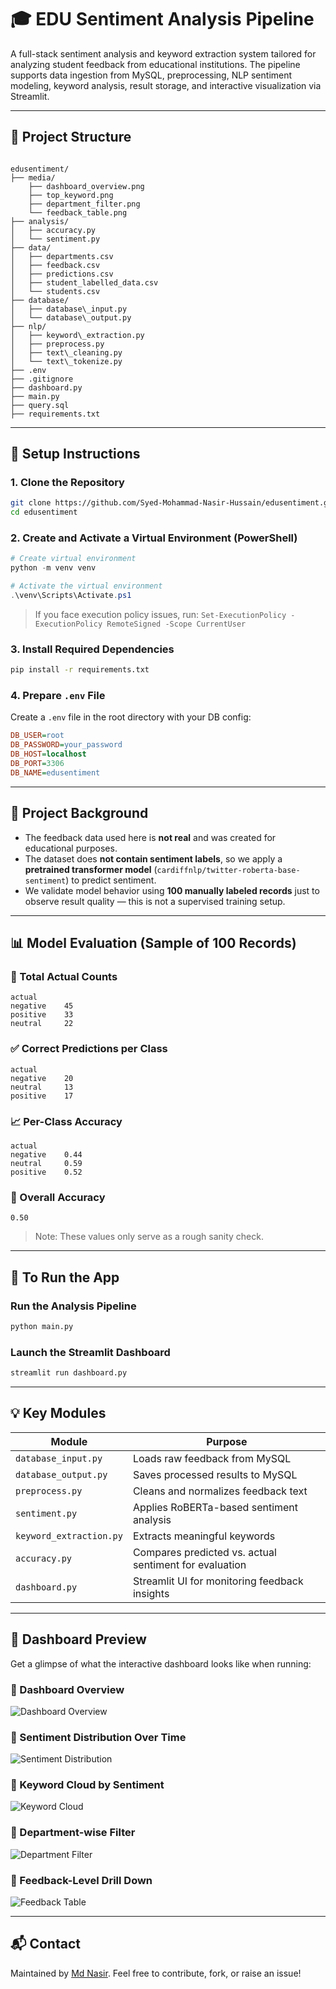 # 🎓 EDU Sentiment Analysis Pipeline

A full-stack sentiment analysis and keyword extraction system tailored for analyzing student feedback from educational institutions. The pipeline supports data ingestion from MySQL, preprocessing, NLP sentiment modeling, keyword analysis, result storage, and interactive visualization via Streamlit.

---

## 📁 Project Structure

```

edusentiment/
├── media/
    ├── dashboard_overview.png
    ├── top_keyword.png
    ├── department_filter.png
    └── feedback_table.png
├── analysis/
│   ├── accuracy.py
│   └── sentiment.py
├── data/
│   ├── departments.csv
│   ├── feedback.csv
│   ├── predictions.csv
│   ├── student_labelled_data.csv
│   └── students.csv
├── database/
│   ├── database\_input.py
│   └── database\_output.py
├── nlp/
│   ├── keyword\_extraction.py
│   ├── preprocess.py
│   ├── text\_cleaning.py
│   └── text\_tokenize.py
├── .env
├── .gitignore
├── dashboard.py
├── main.py
├── query.sql
├── requirements.txt

````

---

## 🔧 Setup Instructions

### 1. Clone the Repository
```bash
git clone https://github.com/Syed-Mohammad-Nasir-Hussain/edusentiment.git
cd edusentiment
````

### 2. Create and Activate a Virtual Environment (PowerShell)

```powershell
# Create virtual environment
python -m venv venv

# Activate the virtual environment
.\venv\Scripts\Activate.ps1
```

> If you face execution policy issues, run:
> `Set-ExecutionPolicy -ExecutionPolicy RemoteSigned -Scope CurrentUser`

### 3. Install Required Dependencies

```bash
pip install -r requirements.txt
```

### 4. Prepare `.env` File

Create a `.env` file in the root directory with your DB config:

```ini
DB_USER=root
DB_PASSWORD=your_password
DB_HOST=localhost
DB_PORT=3306
DB_NAME=edusentiment
```

---

## 🧠 Project Background

* The feedback data used here is **not real** and was created for educational purposes.
* The dataset does **not contain sentiment labels**, so we apply a **pretrained transformer model** (`cardiffnlp/twitter-roberta-base-sentiment`) to predict sentiment.
* We validate model behavior using **100 manually labeled records** just to observe result quality — this is not a supervised training setup.

---

## 📊 Model Evaluation (Sample of 100 Records)

### 🔢 Total Actual Counts

```
actual
negative    45
positive    33
neutral     22
```

### ✅ Correct Predictions per Class

```
actual
negative    20
neutral     13
positive    17
```

### 📈 Per-Class Accuracy

```
actual
negative    0.44
neutral     0.59
positive    0.52
```

### 🧮 Overall Accuracy

```
0.50
```

> Note: These values only serve as a rough sanity check.

---

## 🚀 To Run the App

### Run the Analysis Pipeline

```bash
python main.py
```

### Launch the Streamlit Dashboard

```bash
streamlit run dashboard.py
```

---

## 💡 Key Modules

| Module                  | Purpose                                                |
| ----------------------- | ------------------------------------------------------ |
| `database_input.py`     | Loads raw feedback from MySQL                          |
| `database_output.py`    | Saves processed results to MySQL                       |
| `preprocess.py`         | Cleans and normalizes feedback text                    |
| `sentiment.py`          | Applies RoBERTa-based sentiment analysis               |
| `keyword_extraction.py` | Extracts meaningful keywords                           |
| `accuracy.py`           | Compares predicted vs. actual sentiment for evaluation |
| `dashboard.py`          | Streamlit UI for monitoring feedback insights          |

---

## 📸 Dashboard Preview

Get a glimpse of what the interactive dashboard looks like when running:

### 🔹 Dashboard Overview
![Dashboard Overview](media/dashboard_overview.png)

### 🔹 Sentiment Distribution Over Time
![Sentiment Distribution](media/sentiment_distribution.png)

### 🔹 Keyword Cloud by Sentiment
![Keyword Cloud](media/top_keywords.png)

### 🔹 Department-wise Filter
![Department Filter](media/department_filter.png)

### 🔹 Feedback-Level Drill Down
![Feedback Table](media/feedback_table.png)

---
## 📬 Contact

Maintained by [Md Nasir](mailto:mdnasir020396@gmail.com).
Feel free to contribute, fork, or raise an issue!

```
